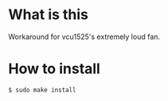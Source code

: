 # What is this
Workaround for vcu1525's extremely loud fan.

# How to install
```
$ sudo make install
```

